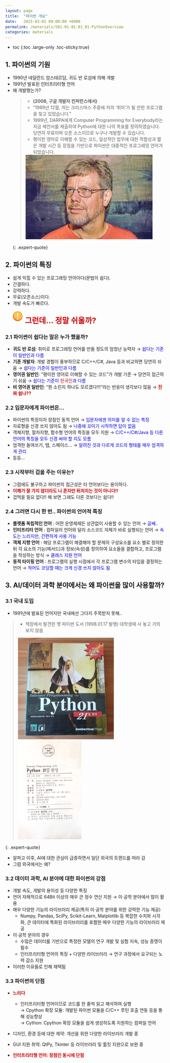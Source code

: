 ```yaml
---
layout: page
title:  "파이썬 개요"
date:   2025-03-01 09:00:00 +0900
permalink: /materials/S01-01-01-01_01-PythonOverview
categories: materials
---
```

* toc
{:toc .large-only .toc-sticky:true}

## 1. 파이썬의 기원

- 1990년 네덜란드 암스테르담, 귀도 반 로섬에 의해 개발
- 1991년 발표된 인터프리터형 언어
- 왜 개발했는가?
    > - **(2008, 구글 개발자 컨퍼런스에서)**
    > - “1989년 12월, 저는 크리스마스 주중에 저의 ‘취미’가 될 만한 프로그램을 찾고 있었습니다.”
    > - 1999년, DARPA에게 Computer Programming for Everybody라는 자금 제안서를 제출하여 Python에 대한 나의 목표를 정의하였습니다. 당연히 무료이며 오픈 소스이므로 누구나 개발할 수 있습니다.
    > - 평이한 영어로 이해할 수 있는 코드, 일상적인 업무에 대한 적합성과 짧은 개발 시간 등 장점을 기반으로 파이썬은 대중적인 프로그래밍 언어가 되었습니다.
    > <div class="insert-image" style="margin-bottom: 1em;">
    >    <img src="/materials/python/images/S01-01-01-01_01-001.jpg" style="width: 400px;">
    > </div>
    {: .expert-quote}


## 2. 파이썬의 특징

- 쉽게 익힐 수 있는 프로그래밍 언어이다(문법이 쉽다).
- 간결하다.
- 강력하다.
- 무료(오픈소스)이다.
- 개발 속도가 빠르다.
<br><br>
<img src="/materials/images/Common_001.png" width="30">&nbsp;&nbsp;<span style="color: #C00; font-size:24px; vertical-align: middle;">**그런데... 정말 쉬울까?**</span>


### 2.1 파이썬이 쉽다는 말은 누가 했을까?

- **귀도 반 로섬**: 취미로 프로그래밍 언어를 만들 정도의 엄청난 능력자 → <span style="color: #00D">쉽다는 기준이 일반인과 다름</span>
- **기존 개발자**: 개발 경험이 풍부하므로 C/C++/C#, Java 등과 비교하면 당연히 쉬움 → <span style="color: #00D">쉽다는 기준이 일반인과 다름</span>
- **영어권 일반인**: "평이한 영어로 이해할 수 있는 코드”가 개발 기준 → 당연히 접근하기 쉬움 → <span style="color: #00D">쉽다는 기준이 <span style="color: #C00">한국인</span>과 다름</span>
- **비 영어권 일반인**: “뭔 소린지 하나도 모르겠다!!!”라는 반응이 생각보다 많음 → <span style="color: #C00">**진짜 쉽나??**</span>


### 2.2 입문자에게 파이썬은...

- 파이썬의 특징이자 장점인 동적 언어 → <span style="color: #00D">입문자에겐 의미를 알 수 없는 특징</span>
- 자료형을 신경 쓰지 않아도 됨 → <span style="color: #00D">나중에 꼬이기 시작하면 답이 없음</span>
- 객체지향, 절차지향, 함수형 언어의 특징을 모두 지원 → <span style="color: #00D">C/C++/C#/Java 등 다른 언어의 특징을 모두 신경 써야 할 지도 모름</span>
- 엄격한 들여쓰기, 탭, 스페이스… → <span style="color: #00D">알려진 것과 다르게 코드의 형태를 매우 엄격하게 관리</span>
- 등등…


### 2.3 시작부터 겁을 주는 이유는?

- 그럼에도 불구하고 파이썬의 접근성은 타 언어보다는 용이하다.
- <span style="color: #C00">**이해가 잘 가지 않더라도 나 혼자만 뒤처지는 것이 아니다!!**</span>
- 겁먹을 필요 없다!! 해 보면 그래도 다른 것보다는 쉽다!!


### 2.4 그러면 다시 한 번.. 파이썬의 언어적 특징

- **플랫폼 독립적인 언어** : 어떤 운영체제든 상관없이 사용할 수 있는 언어 → <span style="color: #00D">글쎄..</span>
- **인터프리터 언어** : 컴파일러 언어와 달리 소스코드 자체가 바로 실행되는 언어 → <span style="color: #00D">속도는 느리지만, 간편하게 사용 가능</span>
- **객체 지향 언어** : 해당 프로그램이 해결해야 할 문제의 구성요소를 요소 별로 정의한 뒤 각 요소의 기능(메서드)과 정보(속성)를 정의하여 요소들을 결합하고, 프로그램을 작성하는 방식 → <span style="color: #00D">클래스 지원 언어</span>
- **동적 타이핑 언어** : 프로그램의 실행 시점에서 각 프로그램 변수의 타입을 결정하는 언어 → <span style="color: #00D">적어도 코딩할 때는 크게 신경 쓰지 않아도 됨</span>


## 3. AI/데이터 과학 분야에서는 왜 파이썬을 많이 사용할까?

### 3.1 국내 도입
- 1991년에 발표된 언어지만 국내에선 그다지 주목받지 못해..

> - 책장에서 발견한 옛 파이썬 도서 (1998.01.17 발행) 대학생때 사 놓고 거의 보지 않음
> <div class="insert-image" style="margin-bottom: 1em;">
>   <img src="/materials/python/images/S01-01-01-01_01-002.jpg" style="width: 302px; height: 320px;">
>   &nbsp;&nbsp;
>   <img src="/materials/python/images/S01-01-01-01_01-003.png" style="width: 200px; height: 312px;">
> </div>
{: .expert-quote}

- 알파고 이후, AI에 대한 관심이 급증하면서 일단 외국의 트렌드를 따라 감
- 그럼 외국에서는 왜?

### 3.2 데이터 과학, AI 분야에 대한 파이썬의 강점

- 개발 속도, 개발의 용이성 등 다양한 특징
- 언어 자체적으로 64Bit 이상의 매우 큰 정수 연산 지원 → 이·공학 분야에서 많이 활용
- 매우 다양한 기능의 라이브러리 제공(특히 이·공학 분야를 위한 강력한 기능 제공)
    - Numpy, Pandas, SciPy, Scikit-Learn, Matplotlib 등 복잡한 수치와 시각화, 큰 데이터에 특화된 라이브러리를 포함한 매우 다양한 기능의 라이브러리 제공
- 이·공학 분야의 경우
    - 수많은 데이터를 기반으로 특정한 모델의 연구 개발 및 실험 지속, 성능 증명이 필수
    - 인터프리터형 언어의 특징 + 다양한 라이브러리 → 연구 과정에서 요구되는 노력 감소 지원
- 이러한 이유들로 인해 채택됨

### 3.3 파이썬의 단점

- <span style="color: #C00">**느리다**</span>
    - 인터프리터형 언어이므로 코드를 한 줄씩 읽고 해석하여 실행<br>
        → Cpython 확장 모듈: 개발된 파이썬 모듈을 C/C++ 루틴 호출 연동 등을 통해 성능향상<br>
        → Cython: Cpython 확장 모듈을 쉽게 생성하도록 지원하는 컴파일 언어
- 디자인, 환경 등에 대한 제약: 개선을 위한 다양한 라이브러리 개발 중
- GUI 지원 취약: QtPy, Tkinter 등 라이브러리 및 툴킷 지원으로 보완 중

- <span style="color: #C00">**인터프리터형 언어: 장점인 동시에 단점**</span>